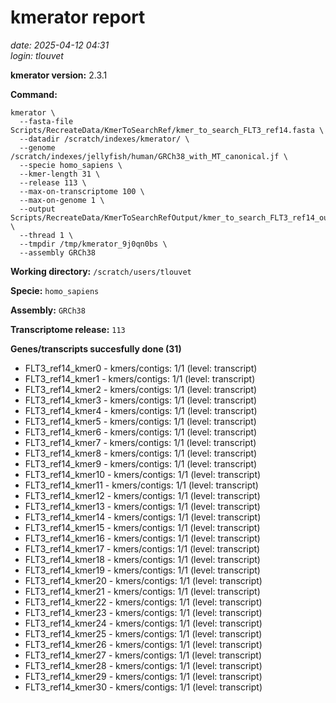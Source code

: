 # kmerator report
*date: 2025-04-12 04:31*  
*login: tlouvet*

**kmerator version:** 2.3.1

**Command:**

```
kmerator \
  --fasta-file Scripts/RecreateData/KmerToSearchRef/kmer_to_search_FLT3_ref14.fasta \
  --datadir /scratch/indexes/kmerator/ \
  --genome /scratch/indexes/jellyfish/human/GRCh38_with_MT_canonical.jf \
  --specie homo_sapiens \
  --kmer-length 31 \
  --release 113 \
  --max-on-transcriptome 100 \
  --max-on-genome 1 \
  --output Scripts/RecreateData/KmerToSearchRefOutput/kmer_to_search_FLT3_ref14_output \
  --thread 1 \
  --tmpdir /tmp/kmerator_9j0qn0bs \
  --assembly GRCh38
```

**Working directory:** `/scratch/users/tlouvet`

**Specie:** `homo_sapiens`

**Assembly:** `GRCh38`

**Transcriptome release:** `113`

**Genes/transcripts succesfully done (31)**

- FLT3_ref14_kmer0 - kmers/contigs: 1/1 (level: transcript)
- FLT3_ref14_kmer1 - kmers/contigs: 1/1 (level: transcript)
- FLT3_ref14_kmer2 - kmers/contigs: 1/1 (level: transcript)
- FLT3_ref14_kmer3 - kmers/contigs: 1/1 (level: transcript)
- FLT3_ref14_kmer4 - kmers/contigs: 1/1 (level: transcript)
- FLT3_ref14_kmer5 - kmers/contigs: 1/1 (level: transcript)
- FLT3_ref14_kmer6 - kmers/contigs: 1/1 (level: transcript)
- FLT3_ref14_kmer7 - kmers/contigs: 1/1 (level: transcript)
- FLT3_ref14_kmer8 - kmers/contigs: 1/1 (level: transcript)
- FLT3_ref14_kmer9 - kmers/contigs: 1/1 (level: transcript)
- FLT3_ref14_kmer10 - kmers/contigs: 1/1 (level: transcript)
- FLT3_ref14_kmer11 - kmers/contigs: 1/1 (level: transcript)
- FLT3_ref14_kmer12 - kmers/contigs: 1/1 (level: transcript)
- FLT3_ref14_kmer13 - kmers/contigs: 1/1 (level: transcript)
- FLT3_ref14_kmer14 - kmers/contigs: 1/1 (level: transcript)
- FLT3_ref14_kmer15 - kmers/contigs: 1/1 (level: transcript)
- FLT3_ref14_kmer16 - kmers/contigs: 1/1 (level: transcript)
- FLT3_ref14_kmer17 - kmers/contigs: 1/1 (level: transcript)
- FLT3_ref14_kmer18 - kmers/contigs: 1/1 (level: transcript)
- FLT3_ref14_kmer19 - kmers/contigs: 1/1 (level: transcript)
- FLT3_ref14_kmer20 - kmers/contigs: 1/1 (level: transcript)
- FLT3_ref14_kmer21 - kmers/contigs: 1/1 (level: transcript)
- FLT3_ref14_kmer22 - kmers/contigs: 1/1 (level: transcript)
- FLT3_ref14_kmer23 - kmers/contigs: 1/1 (level: transcript)
- FLT3_ref14_kmer24 - kmers/contigs: 1/1 (level: transcript)
- FLT3_ref14_kmer25 - kmers/contigs: 1/1 (level: transcript)
- FLT3_ref14_kmer26 - kmers/contigs: 1/1 (level: transcript)
- FLT3_ref14_kmer27 - kmers/contigs: 1/1 (level: transcript)
- FLT3_ref14_kmer28 - kmers/contigs: 1/1 (level: transcript)
- FLT3_ref14_kmer29 - kmers/contigs: 1/1 (level: transcript)
- FLT3_ref14_kmer30 - kmers/contigs: 1/1 (level: transcript)
